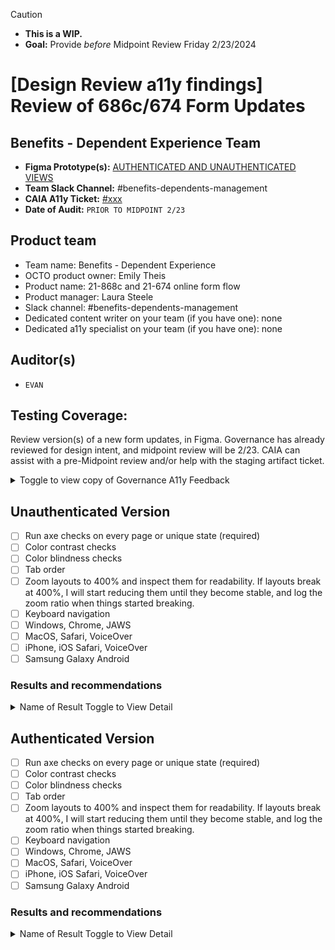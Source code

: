 > [!CAUTION]
> - **This is a WIP.**
> - **Goal:** Provide _before_ Midpoint Review Friday 2/23/2024

# [Design Review a11y findings] Review of 686c/674 Form Updates
## Benefits - Dependent Experience Team
- **Figma Prototype(s):**  [AUTHENTICATED AND UNAUTHENTICATED VIEWS](https://www.figma.com/file/7W55oNwdVXvXOTI9SaFzQ7/686c-Add-or-Remove-Dependents?type=design&node-id=319-47346&mode=design&t=B1YUTqeRaQ7McZnF-0)
- **Team Slack Channel:** #benefits-dependents-management
- **CAIA A11y Ticket:** [#xxx](https://github.com/department-of-veterans-affairs/va.gov-team/issues/xxx)
- **Date of Audit:** `PRIOR TO MIDPOINT 2/23`


## Product team
- Team name: Benefits - Dependent Experience
- OCTO product owner: Emily Theis
- Product name: 21-868c and 21-674 online form flow
- Product manager: Laura Steele
- Slack channel: #benefits-dependents-management
- Dedicated content writer on your team (if you have one): none
- Dedicated a11y specialist on your team (if you have one): none

## Auditor(s)
- `EVAN`

## Testing Coverage: 
 
Review version(s) of a new form updates, in Figma.  Governance has already reviewed for design intent, and midpoint review will be 2/23. CAIA can assist with a pre-Midpoint review and/or help with the staging artifact ticket. 

 <details><summary>Toggle to view copy of Governance A11y Feedback</summary>

### Design Intent - Accessibility Feedback - Benefits Dependent Experience, 21-686c/674, Critical Form Updates
**Source**: [#75078](https://github.com/department-of-veterans-affairs/va.gov-team/issues/75078)
#### Must
- Guidance was recently added to the design system on when [conditionally-revealing new inputs](https://design.va.gov/patterns/ask-users-for/relationship#conditionally-revealed-fields-can-be-used-if-the-following-conditions-are-met) is appropriate. Some instances in your form where it probably makes more sense to split things onto another page:
    - All of the conditionals in the [Add spouse flow](https://www.figma.com/file/7W55oNwdVXvXOTI9SaFzQ7/686c-Add-or-Remove-Dependents?type=design&node-id=38-148&mode=design&t=A67jXw9nxl43pTd9-0) except "Type of marriage > Other" and "Reason marriage ended > Annulment or other."
    - All of the conditionals in the [Add child <18 flow](https://www.figma.com/file/7W55oNwdVXvXOTI9SaFzQ7/686c-Add-or-Remove-Dependents?type=design&node-id=38-149&mode=design&t=A67jXw9nxl43pTd9-0)
    - All of the conditionals in the [Add child 18-23 flow](https://www.figma.com/file/7W55oNwdVXvXOTI9SaFzQ7/686c-Add-or-Remove-Dependents?type=design&node-id=38-150&mode=design&t=A67jXw9nxl43pTd9-0)
#### Should
- In [Step 1](https://www.figma.com/file/7W55oNwdVXvXOTI9SaFzQ7/686c-Add-or-Remove-Dependents?type=design&node-id=6-2&mode=design&t=A67jXw9nxl43pTd9-0), the block of text after the checkboxes is likely to be skipped by screen reader users, which means they may miss out on some important information. It's also a bit higher cognitive load to follow and parse out what I should or shouldn't be choosing. Two possible things to explore:
    - Try breaking this text out into simple yes/no questions that can then map to the right selections on the back end. This takes some of the cognitive load off of the user to parse through everything.
    - Include help text in context with the relevant checkboxes themselves using [the tile variant of the checkbox component](https://design.va.gov/storybook/?path=/docs/uswds-va-checkbox-group--tile#tile). That helper text will be announced by screen readers when announcing the checkbox label, which ensures it doesn't get skipped and gives the information to users in the moment when they're deciding what to check.

 </details>


## Unauthenticated Version
 
- [ ] Run axe checks on every page or unique state (required)
- [ ] Color contrast checks
- [ ] Color blindness checks
- [ ] Tab order
- [ ] Zoom layouts to 400% and inspect them for readability. If layouts break at 400%, I will start reducing them until they become stable, and log the zoom ratio when things started breaking.
- [ ] Keyboard navigation
- [ ] Windows, Chrome, JAWS
- [ ] MacOS, Safari, VoiceOver
- [ ] iPhone, iOS Safari, VoiceOver
- [ ] Samsung Galaxy Android

### Results and recommendations

<details><summary>Name of Result Toggle to View Detail</summary>

- **Device Impact:** `Desktop`, `Mobile`, `Tablet` or `All Devices`
- **AT Impact:** `Screen Readers`, `Zoom`, etc.
- **Description**:`Description of the finding with examples and images, if available`
- **Recommendation:** `Suggestions/recommendations to remediate`

</details>
 
## Authenticated Version
 
- [ ] Run axe checks on every page or unique state (required)
- [ ] Color contrast checks
- [ ] Color blindness checks
- [ ] Tab order
- [ ] Zoom layouts to 400% and inspect them for readability. If layouts break at 400%, I will start reducing them until they become stable, and log the zoom ratio when things started breaking.
- [ ] Keyboard navigation
- [ ] Windows, Chrome, JAWS
- [ ] MacOS, Safari, VoiceOver
- [ ] iPhone, iOS Safari, VoiceOver
- [ ] Samsung Galaxy Android

### Results and recommendations

<details><summary>Name of Result Toggle to View Detail</summary>

- **Device Impact:** `Desktop`, `Mobile`, `Tablet` or `All Devices`
- **AT Impact:** `Screen Readers`, `Zoom`, etc.
- **Description**:`Description of the finding with examples and images, if available`
- **Recommendation:** `Suggestions/recommendations to remediate`

</details>



